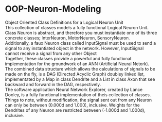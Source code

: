 # OOP-Neuron-Modeling
Object Oriented Class Definitions for a Logical Neuron Unit<br>
This collection of classes models a fully functional Logical Neuron Unit.<br>
Class Neuron is abstract, and therefore you must instantiate one of its three concrete classes; InterNeuron, MotorNeuron, SensoryNeuron.<br>
Additionally, a faux Neuron class called InputSignal must be used to send a signal to any instantiated object in the network. However, InputSignal cannot receive a signal from any other Object<br>
Together, these classes provide a powerful and fully functional implementation for the groundwork of an ANN (Artificial Neural Netork).<br>
The combined data structure which allows the calculations of signals to be made on the fly, is a DAG (Directed Acyclic Graph) doubley linked list, implementated by a Map in class Dendrite and a List in class Axon that see backward and forward in the DAG, respectively.<br>
The software application Neural Network Explorer, created by Lance Dooley, is a fully functional implementation of theis collection of classes.<br>
Things to note, without modification, the signal sent out from any Neuron can only be between (0.000d and 1.000), inclusive.
Weights for the Dendrites of any Neuron are restricted between (-1.000d and 1.000d), inclusive.
